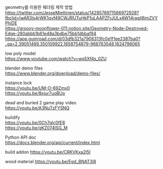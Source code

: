 geometry를 이용한 웨더링 제작 방법  
https://twitter.com/JesseMiettinen/status/1428578971566972928?fbclid=IwAR3ls4rWK1qvf49CWJRfJTuHkP1uLAAPZFrJULxAW14ragjl8jmZVYPhiDE  
https://groovy-moonflower-011.notion.site/Geometry-Node-Destroyed-Edge-280abbb1b61e48a3bdbe75bb1dbbaf94  
https://app.gumroad.com/d/03dfb321a7906313fc0e1f1ee2387ba0?_ga=2.39051489.350109922.1658754879-968763548.1624798065  

low poly model  
https://www.youtube.com/watch?v=wq5Xf4s_0ZU  

blender demo files  
https://www.blender.org/download/demo-files/  

instance lock  
https://youtu.be/UM-O-69Zmx0  
https://youtu.be/8xjur7uoBUo  

dead and buried 2 game play video  
https://youtu.be/A3NuTzFYSNQ  

buildify  
https://youtu.be/0Ch7qlc0fE8  
https://youtu.be/gKZ074ISG_M  

Python API doc  
https://docs.blender.org/api/current/index.html  

build addon
https://youtu.be/CRKVKxa2l5I

wood material
https://youtu.be/Egd_BNAT3l8

